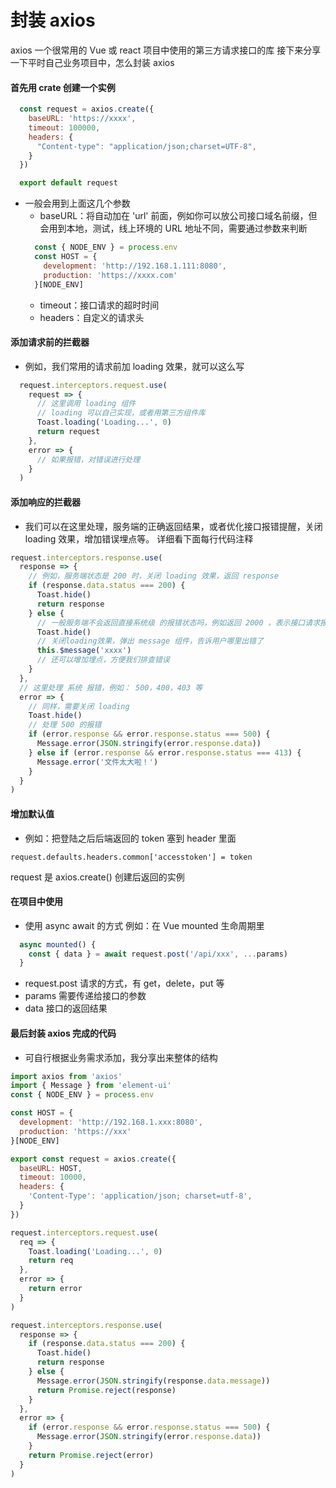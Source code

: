 # 封装 axios
axios 一个很常用的 Vue 或 react 项目中使用的第三方请求接口的库
接下来分享一下平时自己业务项目中，怎么封装 axios

#### 首先用 crate 创建一个实例
```js
  const request = axios.create({
    baseURL: 'https://xxxx',
    timeout: 100000,
    headers: {
      "Content-type": "application/json;charset=UTF-8",
    }
  })

  export default request
```
- 一般会用到上面这几个参数
  - baseURL：将自动加在 'url' 前面，例如你可以放公司接口域名前缀，但会用到本地，测试，线上环境的 URL 地址不同，需要通过参数来判断
  ```js
    const { NODE_ENV } = process.env
    const HOST = {
      development: 'http://192.168.1.111:8080',
      production: 'https://xxxx.com'
    }[NODE_ENV]
  ```
  - timeout：接口请求的超时时间
  - headers：自定义的请求头

#### 添加请求前的拦截器
- 例如，我们常用的请求前加 loading 效果，就可以这么写
```js
  request.interceptors.request.use(
    request => {
      // 这里调用 loading 组件
      // loading 可以自己实现，或者用第三方组件库
      Toast.loading('Loading...', 0)
      return request
    },
    error => {
      // 如果报错，对错误进行处理
    }
  )
```

#### 添加响应的拦截器
- 我们可以在这里处理，服务端的正确返回结果，或者优化接口报错提醒，关闭 loading 效果，增加错误埋点等。 详细看下面每行代码注释
```js
request.interceptors.response.use(
  response => {
    // 例如，服务端状态是 200 时，关闭 loading 效果，返回 response
    if (response.data.status === 200) {
      Toast.hide()
      return response
    } else {
      // 一般服务端不会返回直接系统级 的报错状态吗，例如返回 2000 ，表示接口请求报错
      Toast.hide()
      // 关闭loading效果，弹出 message 组件，告诉用户哪里出错了
      this.$message('xxxx')
      // 还可以增加埋点，方便我们排查错误
    }
  },
  // 这里处理 系统 报错，例如： 500，400，403 等
  error => {
    // 同样，需要关闭 loading
    Toast.hide()
    // 处理 500 的报错
    if (error.response && error.response.status === 500) {
      Message.error(JSON.stringify(error.response.data))
    } else if (error.response && error.response.status === 413) {
      Message.error('文件太大啦！')
    }
  }
)
```

#### 增加默认值
- 例如：把登陆之后后端返回的 token 塞到 header 里面
```
request.defaults.headers.common['accesstoken'] = token
```
request 是 axios.create() 创建后返回的实例

#### 在项目中使用
- 使用 async await 的方式
例如：在 Vue mounted 生命周期里
```js
  async mounted() {
    const { data } = await request.post('/api/xxx', ...params)
  }
```
- request.post 请求的方式，有 get，delete，put 等
- params 需要传递给接口的参数
- data 接口的返回结果

#### 最后封装 axios 完成的代码
- 可自行根据业务需求添加，我分享出来整体的结构
```js
import axios from 'axios'
import { Message } from 'element-ui'
const { NODE_ENV } = process.env

const HOST = {
  development: 'http://192.168.1.xxx:8080',
  production: 'https://xxx'
}[NODE_ENV]

export const request = axios.create({
  baseURL: HOST,
  timeout: 10000,
  headers: {
    'Content-Type': 'application/json; charset=utf-8',
  }
})

request.interceptors.request.use(
  req => {
    Toast.loading('Loading...', 0)
    return req
  },
  error => {
    return error
  }
)

request.interceptors.response.use(
  response => {
    if (response.data.status === 200) {
      Toast.hide()
      return response
    } else {
      Message.error(JSON.stringify(response.data.message))
      return Promise.reject(response)
    }
  },
  error => {
    if (error.response && error.response.status === 500) {
      Message.error(JSON.stringify(error.response.data))
    }
    return Promise.reject(error)
  }
)

```